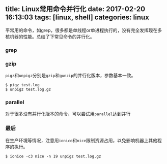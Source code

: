 title: Linux常用命令并行化
date: 2017-02-20 16:13:03
tags: [linux, shell]
categories: linux
---

平常用的命令，如grep，很多都是单线程or单进程执行的，没有完全发挥现在多核机器的性能。总结了下常见命令的并行化。

### grep


### gzip

`pigz`和`unpigz`分别是`gzip`和`gunzip`的并行化版本，参数基本一致。

    $ pigz test.log
    $ unpigz test.log.gz

### parallel

对于很多没有并行化版本的命令，可以尝试用`parallel`达到并行




### 最后

在生产环境等情况，注意用`ionice`和`nice`限制资源占用，以免影响机器上其他程序的执行。

    $ ionice -c3 nice -n 19 unpigz test.log.gz
